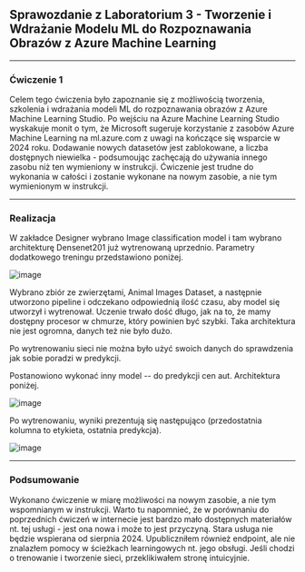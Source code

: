 ## Sprawozdanie z Laboratorium 3 - Tworzenie i Wdrażanie Modelu ML do Rozpoznawania Obrazów z Azure Machine Learning

---

### Ćwiczenie 1

Celem tego ćwiczenia było zapoznanie się z możliwością tworzenia, szkolenia i wdrażania modeli ML do rozpoznawania obrazów z Azure Machine Learning Studio. Po wejściu na Azure Machine Learning Studio wyskakuje monit o tym, że Microsoft sugeruje korzystanie z zasobów Azure Machine Learning na ml.azure.com z uwagi na kończące się wsparcie w 2024 roku. Dodawanie nowych datasetów jest zablokowane, a liczba dostępnych niewielka - podsumoując zachęcają do używania innego zasobu niż ten wymieniony w instrukcji. Ćwiczenie jest trudne do wykonania w całości i zostanie wykonane na nowym zasobie, a nie tym wymienionym w instrukcji.

---

### Realizacja

W zakładce Designer wybrano Image classification model i tam wybrano architekturę Densenet201 już wytrenowaną uprzednio. Parametry dodatkowego treningu przedstawiono poniżej.

![image](https://github.com/kajoo8/sprawozdania-lab-azure/assets/87271512/651db2ad-9b0f-4e75-8533-724e99188f46)

Wybrano zbiór ze zwierzętami, Animal Images Dataset, a następnie utworzono pipeline i odczekano odpowiednią ilość czasu, aby model się utworzył i wytrenował. 
Uczenie trwało dość długo, jak na to, że mamy dostępny procesor w chmurze, który powinien być szybki. Taka architektura nie jest ogromna, danych też nie było dużo.

Po wytrenowaniu sieci nie można było użyć swoich danych do sprawdzenia jak sobie poradzi w predykcji.

Postanowiono wykonać inny model -- do predykcji cen aut. Architektura poniżej.

![image](https://github.com/kajoo8/sprawozdania-lab-azure/assets/87271512/3dcede29-c118-40be-9b40-f12850f31773)

Po wytrenowaniu, wyniki prezentują się następująco (przedostatnia kolumna to etykieta, ostatnia predykcja).

![image](https://github.com/kajoo8/sprawozdania-lab-azure/assets/87271512/0116bff2-098f-4d8b-9e42-6000e5ccb040)

---

### Podsumowanie

Wykonano ćwiczenie w miarę możliwości na nowym zasobie, a nie tym wspomnianym w instrukcji. Warto tu napomnieć, że w porównaniu do poprzednich ćwiczeń w internecie jest bardzo mało dostępnych materiałów nt. tej usługi - jest ona nowa i może to jest przyczyną. Stara usługa nie będzie wspierana od sierpnia 2024. Upubliczniłem również endpoint, ale nie znalazłem pomocy w ścieżkach learningowych nt. jego obsługi. Jeśli chodzi o trenowanie i tworzenie sieci, przeklikiwałem stronę intuicyjnie.
